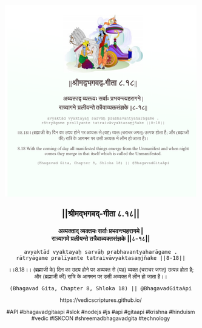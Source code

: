<img src="../../asset/BG_8_18.png"/>
<center><h2>||श्रीमद्‍भगवद्‍-गीता ८.१८||</h2>
<h3>अव्यक्ताद् व्यक्तयः सर्वाः प्रभवन्त्यहरागमे |<br/>रात्र्यागमे प्रलीयन्ते तत्रैवाव्यक्तसंज्ञके ||८-१८||</h3>
<pre>avyaktād vyaktayaḥ sarvāḥ prabhavantyaharāgame .<br/>rātryāgame pralīyante tatraivāvyaktasaṃjñake ||8-18||</pre>
<p>।।8.18।। (ब्रह्माजी के) दिन का उदय होने पर अव्यक्त से (यह) व्यक्त (चराचर जगत्) उत्पन्न होता है; और (ब्रह्माजी की) रात्रि के आगमन पर उसी अव्यक्त में लीन हो जाता है।।</p>
<pre>(Bhagavad Gita, Chapter 8, Shloka 18) || @BhagavadGitaApi</pre><p>https://vedicscriptures.github.io/</p><p>#API #bhagavadgitaapi #slok #nodejs #js #api #gitaapi #krishna #hinduism #vedic #ISKCON #shreemadbhagavadgita #technology</p></center>